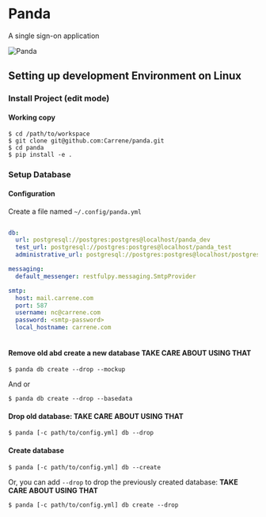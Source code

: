 # Panda
A single sign-on application

![Panda](http://tadalafilforsale.net/data/media/1/51830280.jpg)

Setting up development Environment on Linux
----------------------------------

### Install Project (edit mode)

#### Working copy
    
    $ cd /path/to/workspace
    $ git clone git@github.com:Carrene/panda.git
    $ cd panda
    $ pip install -e .
 
### Setup Database

#### Configuration

Create a file named `~/.config/panda.yml`


```yaml

db:
  url: postgresql://postgres:postgres@localhost/panda_dev
  test_url: postgresql://postgres:postgres@localhost/panda_test
  administrative_url: postgresql://postgres:postgres@localhost/postgres

messaging:
  default_messenger: restfulpy.messaging.SmtpProvider

smtp:
  host: mail.carrene.com
  port: 587
  username: nc@carrene.com
  password: <smtp-password>
  local_hostname: carrene.com
   
```

#### Remove old abd create a new database **TAKE CARE ABOUT USING THAT**

    $ panda db create --drop --mockup

And or

    $ panda db create --drop --basedata 

#### Drop old database: **TAKE CARE ABOUT USING THAT**

    $ panda [-c path/to/config.yml] db --drop

#### Create database

    $ panda [-c path/to/config.yml] db --create

Or, you can add `--drop` to drop the previously created database: **TAKE CARE ABOUT USING THAT**

    $ panda [-c path/to/config.yml] db create --drop

